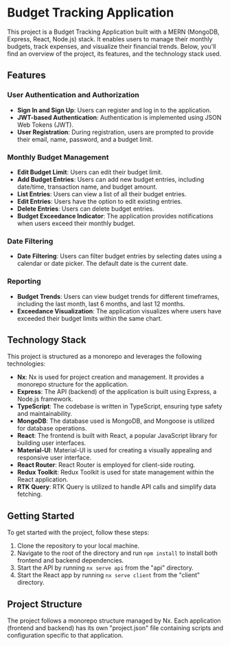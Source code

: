 # Budget Tracking Application

This project is a Budget Tracking Application built with a MERN (MongoDB, Express, React, Node.js) stack. It enables users to manage their monthly budgets, track expenses, and visualize their financial trends. Below, you'll find an overview of the project, its features, and the technology stack used.

## Features

### User Authentication and Authorization

- **Sign In and Sign Up**: Users can register and log in to the application.
- **JWT-based Authentication**: Authentication is implemented using JSON Web Tokens (JWT).
- **User Registration**: During registration, users are prompted to provide their email, name, password, and a budget limit.

### Monthly Budget Management

- **Edit Budget Limit**: Users can edit their budget limit.
- **Add Budget Entries**: Users can add new budget entries, including date/time, transaction name, and budget amount.
- **List Entries**: Users can view a list of all their budget entries.
- **Edit Entries**: Users have the option to edit existing entries.
- **Delete Entries**: Users can delete budget entries.
- **Budget Exceedance Indicator**: The application provides notifications when users exceed their monthly budget.

### Date Filtering

- **Date Filtering**: Users can filter budget entries by selecting dates using a calendar or date picker. The default date is the current date.

### Reporting

- **Budget Trends**: Users can view budget trends for different timeframes, including the last month, last 6 months, and last 12 months.
- **Exceedance Visualization**: The application visualizes where users have exceeded their budget limits within the same chart.

## Technology Stack

This project is structured as a monorepo and leverages the following technologies:

- **Nx**: Nx is used for project creation and management. It provides a monorepo structure for the application.
- **Express**: The API (backend) of the application is built using Express, a Node.js framework.
- **TypeScript**: The codebase is written in TypeScript, ensuring type safety and maintainability.
- **MongoDB**: The database used is MongoDB, and Mongoose is utilized for database operations.
- **React**: The frontend is built with React, a popular JavaScript library for building user interfaces.
- **Material-UI**: Material-UI is used for creating a visually appealing and responsive user interface.
- **React Router**: React Router is employed for client-side routing.
- **Redux Toolkit**: Redux Toolkit is used for state management within the React application.
- **RTK Query**: RTK Query is utilized to handle API calls and simplify data fetching.

## Getting Started

To get started with the project, follow these steps:

1. Clone the repository to your local machine.
2. Navigate to the root of the directory and run `npm install` to install both frontend and backend dependencies.
3. Start the API by running `nx serve api` from the "api" directory.
4. Start the React app by running `nx serve client` from the "client" directory.

## Project Structure

The project follows a monorepo structure managed by Nx. Each application (frontend and backend) has its own "project.json" file containing scripts and configuration specific to that application.
